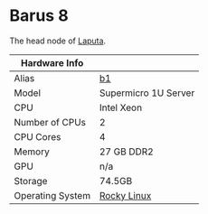 
# Barus 8

The head node of [Laputa](/systems/laputa).

**Hardware Info** | |
---|---
Alias | [b1]()
Model | Supermicro 1U Server
CPU | Intel Xeon
Number of CPUs | 2
CPU Cores | 4
Memory | 27 GB DDR2
GPU | n/a
Storage | 74.5GB
Operating System | [Rocky Linux](https://rockylinux.org/)
